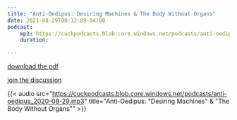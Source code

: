 ```yaml
---
title: "Anti-Oedipus: Desiring Machines & The Body Without Organs"
date: 2021-08-29T00:12:09-04:00
podcast:
    mp3: https://cuckpodcasts.blob.core.windows.net/podcasts/anti-oedipus_2020-08-29.mp3
    duration:

---
```


[download the pdf](https://cuckpodcasts.blob.core.windows.net/pdfs/Anti-Oedipus.pdf)

[join the discussion](https://discord.gg/QdWM8KMzTA)

{{< audio src="https://cuckpodcasts.blob.core.windows.net/podcasts/anti-oedipus_2020-08-29.mp3" title="Anti-Oedipus: \"Desiring Machines\" & \"The Body Without Organs\"" >}}
